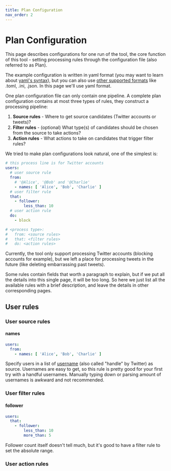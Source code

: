 ```yaml
---
title: Plan Configuration
nav_order: 2
---
```


# Plan Configuration

This page describes configurations for one run of the tool, the core function of this tool - setting processing rules through the configuration file (also referred to as Plan).

The example configuration is written in yaml format (you may want to learn about [yaml's syntax](https://yaml.org/)), but you can also use [other supported formats](https://www.dynaconf.com/settings_files/#supported-formats) like .toml, .ini, .json. In this page we'll use yaml format.

One plan configuration file can only contain one pipeline. A complete plan configuration contains at most three types of rules, they construct a processing pipeline:

1. **Source rules** - Where to get source candidates (Twitter accounts or tweets)?
2. **Filter rules** - (optional) What type(s) of candidates should be chosen from the source to take actions?
3. **Action rules** - What actions to take on candidates that trigger filter rules?

We tried to make plan configurations look natural, one of the simplest is:

```yaml
# this process line is for Twitter accounts
users:
  # user source rule
  from:
    # '@Alice', '@Bob' and '@Charlie'
    - names: [ 'Alice', 'Bob', 'Charlie' ]
  # user filter rule
  that:
    - follower:
        less_than: 10
  # user action rule 
  do:
    - block

# <process type>:
#   from: <source rules>
#   that: <filter rules>
#   do: <action rules>
```

Currently, the tool only support processing Twitter accounts (blocking accounts for example), but we left a place for processing tweets in the future (like deleting embarrassing past tweets).

Some rules contain fields that worth a paragraph to explain, but if we put all the details into this single page, it will be too long. So here we just list all the available rules with a brief description, and leave the details in other corresponding pages.

## User rules

### User source rules

#### names

```yaml
users:
  from:
    - names: [ 'Alice', 'Bob', 'Charlie' ]
```

Specify users in a list of [username](https://help.twitter.com/en/managing-your-account/change-twitter-handle) (also called "handle" by Twitter) as source. Usernames are easy to get, so this rule is pretty good for your first try with a handful usernames. Manually typing down or parsing amount of usernames is awkward and not recommended.

### User filter rules

#### follower

```yaml
users:
  that:
    - follower:
        less_than: 10
        more_than: 5
```

Follower count itself doesn't tell much, but it's good to have a filter rule to set the absolute range.

### User action rules